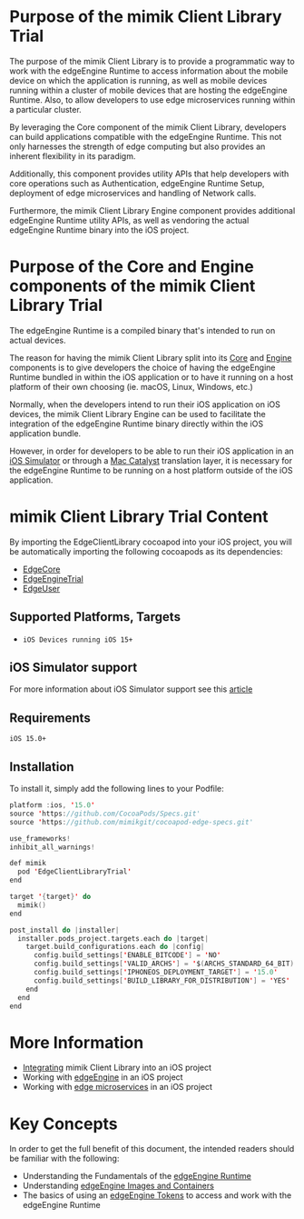 # Purpose of the mimik Client Library Trial

The purpose of the mimik Client Library is to provide a programmatic way to work with the edgeEngine Runtime to access information about the mobile device on which the application is running, as well as mobile devices running within a cluster of mobile devices that are hosting the edgeEngine Runtime. Also, to allow developers to use edge microservices running within a particular cluster.

By leveraging the Core component of the mimik Client Library, developers can build applications compatible with the edgeEngine Runtime. This not only harnesses the strength of edge computing but also provides an inherent flexibility in its paradigm.

Additionally, this component provides utility APIs that help developers with core operations such as Authentication, edgeEngine Runtime Setup, deployment of edge microservices and handling of Network calls.

Furthermore, the mimik Client Library Engine component provides additional edgeEngine Runtime utility APIs, as well as vendoring the actual edgeEngine Runtime binary into the iOS project.


# Purpose of the Core and Engine components of the mimik Client Library Trial

The edgeEngine Runtime is a compiled binary that's intended to run on actual devices.

The reason for having the mimik Client Library split into its [Core](https://github.com/mimikgit/cocoapod-EdgeCore) and [Engine](https://github.com/mimikgit/cocoapod-EdgeEngine) components is to give developers the choice of having the edgeEngine Runtime bundled in within the iOS application or to have it running on a host platform of their own choosing (ie. macOS, Linux, Windows, etc.)

Normally, when the developers intend to run their iOS application on iOS devices, the mimik Client Library Engine can be used to facilitate the integration of the edgeEngine Runtime binary directly within the iOS application bundle.

However, in order for developers to be able to run their iOS application in an [iOS Simulator](https://developer.apple.com/documentation/xcode/running-your-app-in-simulator-or-on-a-device) or through a [Mac Catalyst](https://developer.apple.com/mac-catalyst/) translation layer, it is necessary for the edgeEngine Runtime to be running on a host platform outside of the iOS application.


# mimik Client Library Trial Content

By importing the EdgeClientLibrary cocoapod into your iOS project, you will be automatically importing the following cocoapods as its dependencies:

  - [EdgeCore](https://github.com/mimikgit/cocoapod-EdgeCore)
  - [EdgeEngineTrial](https://github.com/mimikgit/cocoapod-EdgeEngineTrial)
  - [EdgeUser](https://github.com/mimikgit/cocoapod-EdgeUser)


## Supported Platforms, Targets

* `iOS Devices running iOS 15+`


## iOS Simulator support

For more information about iOS Simulator support see this [article](https://devdocs.mimik.com/tutorials/12-index#workingwithaniossimulator)


## Requirements
```
iOS 15.0+
```


## Installation

To install it, simply add the following lines to your Podfile:


```swift
platform :ios, '15.0'
source 'https://github.com/CocoaPods/Specs.git'
source 'https://github.com/mimikgit/cocoapod-edge-specs.git'

use_frameworks!
inhibit_all_warnings!

def mimik
  pod 'EdgeClientLibraryTrial'
end

target '{target}' do
  mimik()
end

post_install do |installer|
  installer.pods_project.targets.each do |target|
    target.build_configurations.each do |config|
      config.build_settings['ENABLE_BITCODE'] = 'NO'
      config.build_settings['VALID_ARCHS'] = '$(ARCHS_STANDARD_64_BIT)'
      config.build_settings['IPHONEOS_DEPLOYMENT_TARGET'] = '15.0'
      config.build_settings['BUILD_LIBRARY_FOR_DISTRIBUTION'] = 'YES'
    end
  end
end
```


# More Information

* [Integrating](https://devdocs.mimik.com/tutorials/11-index) mimik Client Library into an iOS project
* Working with [edgeEngine](https://devdocs.mimik.com/tutorials/12-index) in an iOS project
* Working with [edge microservices](https://devdocs.mimik.com/tutorials/13-index) in an iOS project


# Key Concepts

In order to get the full benefit of this document, the intended readers should be familiar with the following:

* Understanding the Fundamentals of the [edgeEngine Runtime](https://devdocs.mimik.com/key-concepts/01-index)
* Understanding [edgeEngine Images and Containers](https://devdocs.mimik.com/key-concepts/02-index)
* The basics of using an [edgeEngine Tokens](https://devdocs.mimik.com/key-concepts/03-index) to access and work with the edgeEngine Runtime
